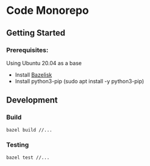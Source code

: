 # Code Monorepo

## Getting Started

### Prerequisites:
Using Ubuntu 20.04 as a base

* Install [Bazelisk](https://github.com/bazelbuild/bazelisk#installation)
* Install python3-pip (sudo apt install -y python3-pip)

## Development

### Build

`bazel build //...`

### Testing

`bazel test //...`
